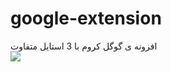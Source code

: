 # google-extension
افزونه ی گوگل کروم با 3 استایل متفاوت
<br>
<img src="https://www.linkpicture.com/q/Untitled_436.png">
